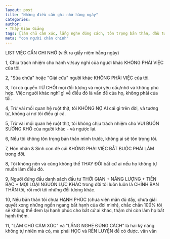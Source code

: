 ```yaml
---
layout: post
title: "Những điều cần ghi nhớ hàng ngày"
categories:
author:
- Thầy Giáo Giảng
tags: [làm chủ cảm xúc, lắng nghe đúng cách, tôn trọng bản thân, đầu tư chính mình]
meta: "con người chân chính"
---
```

LIST VIỆC CẦN GHI NHỚ (viết ra giấy niệm hằng ngày)

1, Chịu trách nhiệm cho hành vi/suy nghĩ của người khác KHÔNG PHẢI VIỆC của tôi.

2, "Sửa chữa" hoặc "Giải cứu" người khác KHÔNG PHẢI VIỆC của tôi.

3, Tôi có quyền TỪ CHỐI mọi đối tượng và mọi yêu cầu/nhờ vả không phù hợp. Việc người khác nghĩ gì về điều đó là vấn đề của họ, không phải của tôi.

4, Trừ vài mối quan hệ ruột thịt, tôi KHÔNG NỢ AI cái gì trên đời, và tương tự, không ai nợ tôi điều gì cả.

5, Trừ vài mối quan hệ ruột thịt, tôi không chịu trách nhiệm cho VUI BUỒN SƯỚNG KHỔ của người khác - và ngược lại.

6, Nếu tôi không tôn trọng bản thân mình trước, không ai sẽ tôn trọng tôi.

7, Hôn nhân & Sinh con đẻ cái KHÔNG PHẢI VIỆC BẮT BUỘC PHẢI LÀM trong đời.

8, Tôi không nên và cũng không thể THAY ĐỔI bất cứ ai nếu họ không tự muốn làm điều đó.

9, Người đứng đầu danh sách đầu tư THỜI GIAN + NĂNG LƯỢNG + TIỀN BẠC + MỌI LOẠI NGUỒN LỰC KHÁC trong đời tôi luôn luôn là CHÍNH BẢN THÂN tôi, rồi mới tới những đối tượng khác. 

10, Nếu bản thân tôi chưa HẠNH PHÚC (chưa viên mãn đủ đầy, chưa giải quyết xong những ngổn ngang bất hạnh của đời mình), chắc chắn 100% tôi sẽ không thể đem lại hạnh phúc cho bất cứ ai khác, thậm chí còn làm họ bất hạnh thêm.

11, "LÀM CHỦ CẢM XÚC" và "LẮNG NGHE ĐÚNG CÁCH" là hai kỹ năng không tự nhiên mà có, mà phải HỌC và RÈN LUYỆN để có được.
vân vân